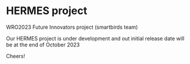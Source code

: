 # HERMES project
WRO2023 Future Innovators project (smartbirds team)

Our HERMES project is under development and out initial release date will be at the end of October 2023

Cheers!
